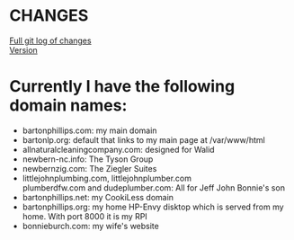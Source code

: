 # CHANGES

[Full git log of changes](https://bartonlp.com/gitlog)  
[Version](https://bartonlp.com/otherpages/getVersions.php)

# Currently I have the following domain names:  
<ul>
<li>bartonphillips.com: my main domain</li>
<li>bartonlp.org: default that links to my main page at /var/www/html</li>
<li>allnaturalcleaningcompany.com: designed for Walid</li>
<li>newbern-nc.info: The Tyson Group</li>
<li>newbernzig.com: The Ziegler Suites</li>
<li>littlejohnplumbing.com, littlejohnplumber.com<br>
plumberdfw.com and dudeplumber.com: All for Jeff John Bonnie's son</li>
<li>bartonphillips.net: my CookiLess domain</li>
<li>bartonphillips.org: my home HP-Envy disktop which is served from my home. With port 8000 it is my RPI</li>
<li>bonnieburch.com: my wife's website</li>
</ul>

